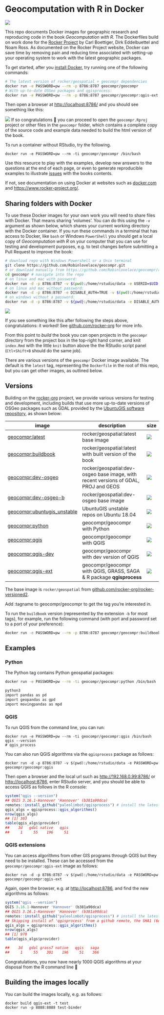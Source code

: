 
<!-- README.md is generated from README.Rmd. Please edit that file -->

# Geocomputation with R in Docker

<!-- badges: start -->

[![](https://img.shields.io/docker/pulls/geocompr/geocompr.svg)](https://hub.docker.com/r/geocompr/geocompr:)
<!-- badges: end -->

This repo documents Docker images for geographic research and
reproducing code in the book *Geocomputation with R*. The Dockerfiles
build on work done for the [Rocker
Project](https://www.rocker-project.org/) by Carl Boettiger, Dirk
Eddelbuettel and Noam Ross. As documented on the Rocker Project website,
Docker can save time by removing pain and reducing time associated with
setting-up your operating system to work with the latest geographic
packages.

To get started, after you [install
Docker](https://docs.docker.com/get-docker/), try running one of the
following commands:

``` bash
# The latest version of rocker/geospatial + geocompr dependencies
docker run -e PASSWORD=pw --rm -p 8786:8787 geocompr/geocompr
# With up-to-date OSGeo packages and qgisprocess:
docker run -e PASSWORD=pw --rm -p 8786:8787 geocompr/geocompr:qgis-ext
```

Then open a browser at <http://localhost:8786/> and you should see
something like this:

![](https://user-images.githubusercontent.com/1825120/79639334-33eb9f00-8183-11ea-8358-588fe17afe25.png)
If so congratulations 🎉 you can proceed to open the `geocompr.Rproj`
project or other files in the `geocompr` folder, which contains a
complete copy of the source code and example data needed to build the
html version of the book.

To run a container without RStudio, try the following.

    docker run -e PASSWORD=pw --rm -ti geocompr/geocompr /bin/bash

Use this resource to play with the examples, develop new answers to the
questions at the end of each page, or even to generate reproducible
examples to illustrate
[issues](https://github.com/Robinlovelace/geocompr/issues) with the
books contents.

If not, see documentation on using Docker at websites such as
[docker.com](https://docs.docker.com/get-started/) and
<https://www.rocker-project.org/>.

## Sharing folders with Docker

To use these Docker images for your own work you will need to share
files with Docker. That means sharing ‘volumes’. You can do this using
the `-v` argument as shown below, which shares your current working
directory with the Docker container. If you run these commands in a
terminal that has access to Docker, like `bash` or Windows `PowerShell`
you should get a local copy of *Geocomputation with R* on your computer
that you can use for testing and development purposes, e.g. to test
changes before submitting a Pull Request to improve the book:

``` bash
# download repo with Windows Powershell or a Unix terminal
git clone https://github.com/Robinlovelace/geocompr.git 
# or download manually from https://github.com/Robinlovelace/geocompr/archive/master.zip
cd geocompr # navigate into the repo
# on linux and mac with password:
docker run -d -p 8786:8787 -v $(pwd):/home/rstudio/data -e USERID=$UID -e PASSWORD=pw geocompr/geocompr
# on linux and mac without password:
docker run -d -p 8786:8787 -e DISABLE_AUTH=TRUE -v $(pwd):/home/rstudio/geocompr  geocompr/geocompr
# on windows without a password:
docker run -d -p 8786:8787 -v ${pwd}:/home/rstudio/data -e DISABLE_AUTH=TRUE robinlovelace/geocompr
```

![](https://user-images.githubusercontent.com/1825120/39538109-9b50e7ac-4e33-11e8-93b3-e00e95a79294.png)

If you see something like this after following the steps above,
congratulations: it worked! See
[github.com/rocker-org](https://github.com/rocker-org/rocker/wiki/Using-the-RStudio-image#running-rstudio-server)
for more info.

From this point to *build* the book you can open projects in the
`geocompr` directory from the project box in the top-right hand corner,
and knit `index.Rmd` with the little `knit` button above the the RStudio
script panel (`Ctl+Shift+B` should do the same job).

There are various versions of the `geocompr` Docker image available. The
default is the `latest` tag, representing the `Dockerfile` in the root
of this repo, but you can get other images, as outlined below.

## Versions

Building on the
[rocker-org](https://github.com/rocker-org/rocker-versioned/blob/master/README.md)
project, we provide various versions for testing and development,
including builds that use more up-to-date versions of OSGeo packages
such as GDAL provided by the [UbuntuGIS software
repository](https://wiki.ubuntu.com/UbuntuGIS), as shown below:

| image                                                                      | description                                                                         | size                                                                               |
|----------------------------------------------------------------------------|-------------------------------------------------------------------------------------|------------------------------------------------------------------------------------|
| [geocompr:latest](https://hub.docker.com/r/geocompr/geocompr)              | rocker/geospatial:latest base image                                                 | ![](https://img.shields.io/docker/image-size/geocompr/geocompr/latest)             |
| [geocompr:buildbook](https://hub.docker.com/r/geocompr/geocompr)           | rocker/geospatial:latest with built version of the book                             | ![](https://img.shields.io/docker/image-size/geocompr/geocompr/buildbook)          |
| [geocompr:dev-osgeo](https://hub.docker.com/r/geocompr/geocompr)           | rocker/geospatial:dev-osgeo base image, with recent versions of GDAL, PROJ and GEOS | ![](https://img.shields.io/docker/image-size/geocompr/geocompr/dev-osgeo)          |
| [geocompr:dev-osgeo-b](https://hub.docker.com/r/geocompr/geocompr)         | rocker/geospatial:dev-osgeo base image                                              | ![](https://img.shields.io/docker/image-size/geocompr/geocompr/dev-osgeo-b)        |
| [geocompr:ubuntugis\_unstable](https://hub.docker.com/r/geocompr/geocompr) | UbuntuGIS unstable repos on Ubuntu 18.04                                            | ![](https://img.shields.io/docker/image-size/geocompr/geocompr/ubuntugis_unstable) |
| [geocompr:python](https://hub.docker.com/r/geocompr/geocompr)              | geocompr/geocompr with Python                                                       | ![](https://img.shields.io/docker/image-size/geocompr/geocompr/python)             |
| [geocompr:qgis](https://hub.docker.com/r/geocompr/geocompr)                | geocompr/geocompr with QGIS                                                         | ![](https://img.shields.io/docker/image-size/geocompr/geocompr/qgis)               |
| [geocompr:qgis-dev](https://hub.docker.com/r/geocompr/geocompr)            | geocompr/geocompr with dev version of QGIS                                          | ![](https://img.shields.io/docker/image-size/geocompr/geocompr/qgis-dev)           |
| [geocompr:qgis-ext](https://hub.docker.com/r/geocompr/geocompr)            | geocompr/geocompr with QGIS, GRASS, SAGA & R package **qgisprocess**                | ![](https://img.shields.io/docker/image-size/geocompr/geocompr/qgis-ext)           |

<!-- [geocompr:rstudio_devel](https://hub.docker.com/r/geocompr/geocompr)            |  UbuntuGIS Unstable repos and R devel  | ![](https://img.shields.io/docker/image-size/geocompr/geocompr/rstudio_devel) -->

The base image is `rocker/geospatial` from
[github.com/rocker-org/rocker-versioned2](https://github.com/rocker-org/rocker-versioned2).

Add :tagname to geocompr/geocompr to get the tag you’re interested in.

To run the `buildbook` version (represented by the extension `-b` for
most tags), for example, run the following command (with port and
password set to a port of your preference):

``` bash
docker run -e PASSWORD=pw --rm -p 8786:8787 geocompr/geocompr:buildbook
```

## Examples

### Python

The Python tag contains Python geospatial packages:

``` bash
docker run -e PASSWORD=pw --rm -ti geocompr/geocompr:python /bin/bash

python3
import pandas as pd
import geopandas as gpd
import movingpandas as mpd
```

### QGIS

To run QGIS from the command line, you can run:

    docker run -e PASSWORD=pw --rm -ti geocompr/geocompr:qgis /bin/bash
    qgis --version
    # qgis_process

You can also run QGIS algorithms via the `qgisprocess` package as
follows:

    docker run -d -p 8786:8787 -v $(pwd):/home/rstudio/data -e PASSWORD=pw geocompr/geocompr:qgis

Then open a browser and the local url such as
<http://192.168.0.99:8786/> or <http://localhost:8786>, enter RStudio
server, and you should be able to access QGIS as follows in the R
console:

``` r
system("qgis --version")
## QGIS 3.16.1-Hannover 'Hannover' (b381a90dca)
remotes::install_github("paleolimbot/qgisprocess") # install the latest version of the package
qgis_algs = qgisprocess::qgis_algorithms()
nrow(qgis_algs)
## [1] 303
table(qgis_algs$provider)
##    3d   gdal native   qgis 
##     1     55    196     51 
```

### QGIS extensions

You can access algorithms from other GIS programs through QGIS but they
need to be installed. These can be accessed from the
`geocompr/geocompr:qgis-ext` image as follows:

    docker run -d -p 8786:8787 -v $(pwd):/home/rstudio/data -e PASSWORD=pw geocompr/geocompr:qgis-ext

Again, open the browser, e.g. at <http://localhost:8786>, and find the
new algorithms as follows:

``` r
system("qgis --version")
QGIS 3.16.1-Hannover 'Hannover' (b381a90dca)
## QGIS 3.16.1-Hannover 'Hannover' (b381a90dca)
remotes::install_github("paleolimbot/qgisprocess") # install the latest version of the package
## Skipping install of 'qgisprocess' from a github remote, the SHA1 (6e378511) has not changed since last install.
qgis_algs = qgisprocess::qgis_algorithms()
nrow(qgis_algs)
## [1] 970
table(qgis_algs$provider)

##    3d   gdal grass7 native   qgis   saga 
##     1     55    301    196     51    366 
```

Congratulations, you now have nearly 1000 QGIS algorithms at your
disposal from the R command line 🎉

## Building the images locally

You can build the images locally, e.g. as follows:

    docker build qgis-ext -t test
    docker run -p 8888:8888 test-binder

<!-- README last updated 2021-04-19 22:20:36 -->
<!-- To build on different system configurations we provide tags that correspond to the following categories: -->
<!-- `baseimage-ubuntugis-setup-rpackages-buildbook` -->
<!-- ```{r} -->
<!-- baseimage = c( -->
<!--   base = "base" -->
<!-- ) -->
<!-- ``` -->
<!-- Ubuntugis options include using the `ubuntugis-unstable` and `ubuntugis-stable` repos. -->
<!-- ```{r} -->
<!-- ubuntugis = c( -->
<!--   no_ubuntugis = "default_repos", -->
<!--   ubuntugis_unstable = "ubuntugis_unstable", -->
<!--   ubuntugis_stable = "ubuntugis_stable" -->
<!-- ) -->
<!-- ``` -->
<!-- Setup options can include RStudio settings (yet to be added). -->
<!-- R package options relate to which R packages are installed on the image (yet to be added). -->
<!-- Buildbook options report whether or not the book is built: -->
<!-- ```{r} -->
<!-- buildbook = c( -->
<!--   no = "", -->
<!--   yes = "buildbook" -->
<!-- ) -->
<!-- ``` -->
<!-- We will create a 'build matrix' covering all combinations of these options (excluding the base image for now): -->
<!-- ```{r} -->
<!-- g = expand.grid(ubuntugis, buildbook, stringsAsFactors = FALSE) -->
<!-- g -->
<!-- ``` -->
<!-- These can be converted into tags as follows: -->
<!-- ```{r} -->
<!-- tag_df = tidyr::unite(g, tag) -->
<!-- tags = gsub(pattern = "__|^_|_$", replacement = "", tag_df$tag) -->
<!-- tags -->
<!-- ``` -->
<!-- We could write code to auto-generate Dockerfiles, as demonstrated in [rocker-org/rocker-versioned2](https://github.com/rocker-org/rocker-versioned2). -->
<!-- For now, to start the project going, we will manually edit the files, which can be created as follows: -->
<!-- ```{r, eval=FALSE} -->
<!-- new_dockerfiles = paste0("dockerfiles/Dockerfile_", tags) -->
<!-- new_dockerfiles -->
<!-- lapply(new_dockerfiles, file.copy, from = "rocker-ubuntugis-bookbuild/Dockerfile", TRUE) -->
<!-- ``` -->
<!-- Edit these files as appropriate: -->
<!-- ```{r, eval=FALSE} -->
<!-- file.edit("dockerfiles/Dockerfile_ubuntugis_unstable") -->
<!-- ``` -->
<!-- Create a folder for each Dockerfile: -->
<!-- ```{r, eval=FALSE} -->
<!-- lapply(tags, dir.create) -->
<!-- lapply(tags, function(x) { -->
<!--   file.copy( -->
<!--     from = paste0("dockerfiles/Dockerfile_", x), -->
<!--     , to = paste0(x, "/Dockerfile"), -->
<!--     overwrite = TRUE) -->
<!-- }) -->
<!-- ``` -->
<!-- Build Docker files in this repo with the following command -->
<!-- ```bash -->
<!-- docker build ubuntugis_unstable -->
<!-- ``` -->
